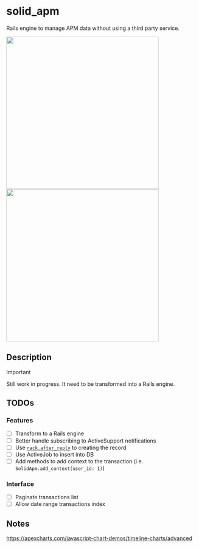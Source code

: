 # solid_apm

Rails engine to manage APM data without using a third party service.

<img src="https://github.com/Bhacaz/solid_apm/assets/7858787/b83a4768-dbff-4c1c-8972-4b9db1092c99" width="400px">
<img src="https://github.com/Bhacaz/solid_apm/assets/7858787/87696866-1fb3-46d6-91ae-0137cc7da578" width="400px">

## Description

> [!IMPORTANT]
> Still work in progress.
> It need to be transformed into a Rails engine.

## TODOs

### Features

- [ ] Transform to a Rails engine
- [ ] Better handle subscribing to ActiveSupport notifications
- [ ] Use [`rack.after_reply`](https://github.blog/2022-04-11-performance-at-github-deferring-stats-with-rack-after_reply/) to creating the record
- [ ] Use ActiveJob to insert into DB
- [ ] Add methods to add context to the transaction (i.e. `SolidApm.add_context(user_id: 1)`)

### Interface

- [ ] Paginate transactions list
- [ ] Allow date range transactions index

## Notes

https://apexcharts.com/javascript-chart-demos/timeline-charts/advanced
